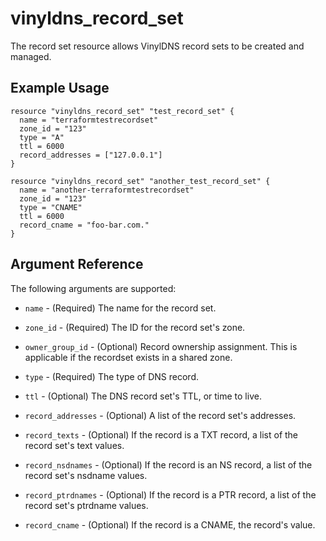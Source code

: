 # vinyldns\_record_set

The record set resource allows VinylDNS record sets to be created and managed.

## Example Usage

```hcl
resource "vinyldns_record_set" "test_record_set" {
  name = "terraformtestrecordset"
  zone_id = "123"
  type = "A"
  ttl = 6000
  record_addresses = ["127.0.0.1"]
}

resource "vinyldns_record_set" "another_test_record_set" {
  name = "another-terraformtestrecordset"
  zone_id = "123"
  type = "CNAME"
  ttl = 6000
  record_cname = "foo-bar.com."
}
```

## Argument Reference

The following arguments are supported:

* `name` - (Required) The name for the record set.

* `zone_id` - (Required) The ID for the record set's zone.

* `owner_group_id` - (Optional) Record ownership assignment. This is applicable if the recordset exists in a shared zone.

* `type` - (Required) The type of DNS record.

* `ttl` - (Optional) The DNS record set's TTL, or time to live.

* `record_addresses` - (Optional) A list of the record set's addresses.

* `record_texts` - (Optional) If the record is a TXT record, a list of the record set's text values.

* `record_nsdnames` - (Optional) If the record is an NS record, a list of the record set's nsdname values.

* `record_ptrdnames` - (Optional) If the record is a PTR record, a list of the record set's ptrdname values.

* `record_cname` - (Optional) If the record is a CNAME, the record's value.
